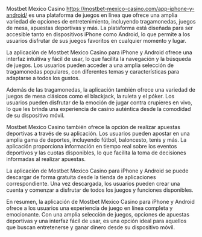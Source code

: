 Mostbet Mexico Casino https://mostbet-mexico-casino.com/app-iphone-y-android/ es una plataforma de juegos en línea que ofrece una amplia variedad de opciones de entretenimiento, incluyendo tragamonedas, juegos de mesa, apuestas deportivas y más. La plataforma está diseñada para ser accesible tanto en dispositivos iPhone como Android, lo que permite a los usuarios disfrutar de sus juegos favoritos en cualquier momento y lugar.

La aplicación de Mostbet Mexico Casino para iPhone y Android ofrece una interfaz intuitiva y fácil de usar, lo que facilita la navegación y la búsqueda de juegos. Los usuarios pueden acceder a una amplia selección de tragamonedas populares, con diferentes temas y características para adaptarse a todos los gustos.

Además de las tragamonedas, la aplicación también ofrece una variedad de juegos de mesa clásicos como el blackjack, la ruleta y el póker. Los usuarios pueden disfrutar de la emoción de jugar contra crupieres en vivo, lo que les brinda una experiencia de casino auténtica desde la comodidad de su dispositivo móvil.

Mostbet Mexico Casino también ofrece la opción de realizar apuestas deportivas a través de su aplicación. Los usuarios pueden apostar en una amplia gama de deportes, incluyendo fútbol, baloncesto, tenis y más. La aplicación proporciona información en tiempo real sobre los eventos deportivos y las cuotas disponibles, lo que facilita la toma de decisiones informadas al realizar apuestas.

La aplicación de Mostbet Mexico Casino para iPhone y Android se puede descargar de forma gratuita desde la tienda de aplicaciones correspondiente. Una vez descargada, los usuarios pueden crear una cuenta y comenzar a disfrutar de todos los juegos y funciones disponibles.

En resumen, la aplicación de Mostbet Mexico Casino para iPhone y Android ofrece a los usuarios una experiencia de juego en línea completa y emocionante. Con una amplia selección de juegos, opciones de apuestas deportivas y una interfaz fácil de usar, es una opción ideal para aquellos que buscan entretenerse y ganar dinero desde su dispositivo móvil.
